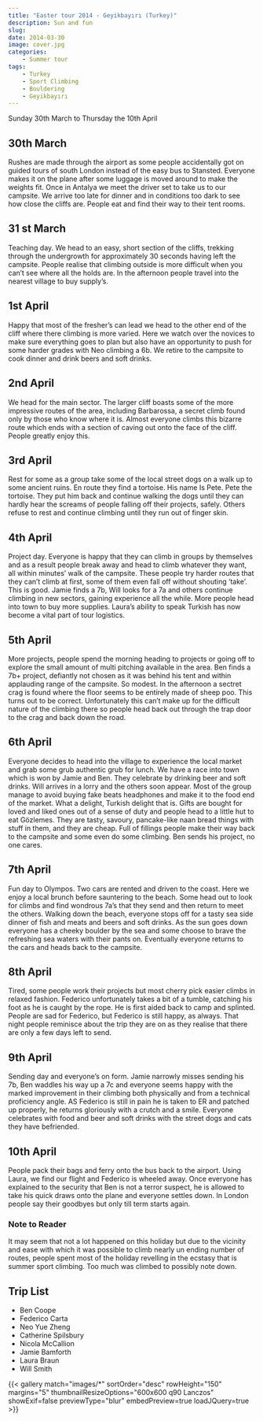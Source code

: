 ```yaml
---
title: "Easter tour 2014 - Geyikbayırı (Turkey)"
description: Sun and fun
slug: 
date: 2014-03-30
image: cover.jpg
categories:
    - Summer tour
tags:
    - Turkey
    - Sport Climbing
    - Bouldering
    - Geyikbayırı
---
```


Sunday 30th March to Thursday the 10th April

## 30th March

Rushes are made through the airport as some people accidentally got on guided tours of south
London instead of the easy bus to Stansted. Everyone makes it on the plane after some luggage is
moved around to make the weights fit. Once in Antalya we meet the driver set to take us to our
campsite. We arrive too late for dinner and in conditions too dark to see how close the cliffs are.
People eat and find their way to their tent rooms.

## 31 st March

Teaching day. We head to an easy, short section of the cliffs, trekking through the undergrowth for
approximately 30 seconds having left the campsite. People realise that climbing outside is more
difficult when you can’t see where all the holds are. In the afternoon people travel into the nearest
village to buy supply’s.

## 1st April


Happy that most of the fresher’s can lead we head to the other
end of the cliff where there climbing is more varied. Here we
watch over the novices to make sure everything goes to plan
but also have an opportunity to push for some harder grades
with Neo climbing a 6b. We retire to the campsite to cook
dinner and drink beers and soft drinks.

## 2nd April


We head for the main sector. The larger cliff boasts some of the
more impressive routes of the area, including Barbarossa, a
secret climb found only by those who know where it is. Almost
everyone climbs this bizarre route which ends with a section of
caving out onto the face of the cliff.
People greatly enjoy this.


## 3rd April

Rest for some as a group take some of the local street dogs on a walk up
to some ancient ruins. En route they find a tortoise. His name Is Pete.
Pete the tortoise. They put him back and continue walking the dogs until
they can hardly hear the screams of people falling off their projects,
safely. Others refuse to rest and continue climbing until they run out of
finger skin.

## 4th April

Project day. Everyone is happy that they can climb in groups by
themselves and as a result people break away and head to climb
whatever they want, all within minutes’ walk of the campsite. These people try harder routes that they can’t climb at first, some of them even fall off without shouting
‘take’. This is good. Jamie finds a 7b, Will looks for a 7a and others continue climbing in new sectors,
gaining experience all the while. More people head into town to buy more supplies. Laura’s ability to
speak Turkish has now become a vital part of tour logistics.

## 5th April

More projects, people spend the morning heading to projects or
going off to explore the small amount of multi pitching available in
the area. Ben finds a 7b+ project, defiantly not chosen as it was
behind his tent and within applauding range of the campsite. So
modest. In the afternoon a sectret crag is found where the floor
seems to be entirely made of sheep poo. This turns out to be
correct. Unfortunately this can’t make up for the difficult nature of
the climbing there so people head back out through the trap door
to the crag and back down the road.

## 6th April

Everyone decides to head into the village to experience the local
market and grab some grub authentic grub for lunch. We have a
race into town which is won by Jamie and Ben. They celebrate by
drinking beer and soft drinks. Will arrives in a lorry and the others
soon appear. Most of the group manage to avoid buying fake beats headphones and make it to the
food end of the market. What a delight, Turkish delight that is. Gifts are bought for loved and liked
ones out of a sense of duty and people head to a little hut to eat Gözlemes. They are tasty, savoury,
pancake-like naan bread things with stuff in them, and they are cheap. Full of fillings people make
their way back to the campsite and some even do some climbing. Ben sends his project, no one
cares.

## 7th April

Fun day to Olympos. Two cars are rented and driven to the coast. Here we enjoy a local brunch before sauntering to the beach. Some head out to look for climbs and find wondrous 7a’s that they send and then return to meet the
others. Walking down the beach, everyone
stops off for a tasty sea side dinner of fish and
meats and beers and soft drinks. As the sun
goes down everyone has a cheeky boulder by
the sea and some choose to brave the
refreshing sea waters with their pants on.
Eventually everyone returns to the cars and
heads back to the campsite.

## 8th April

Tired, some people work their projects but most cherry pick easier climbs in relaxed fashion.
Federico unfortunately takes a bit of a tumble, catching his foot as he is caught by the rope. He is
first aided back to camp and splinted. People are sad for Federico, but Federico is still happy, as
always. That night people reminisce about the trip they are on as they realise that there are only a
few days left to send.


## 9th April

Sending day and everyone’s on form. Jamie narrowly
misses sending his 7b, Ben waddles his way up a 7c
and everyone seems happy with the marked
improvement in their climbing both physically and
from a technical proficiency angle. AS Federico is still
in pain he is taken to ER and patched up properly, he
returns gloriously with a crutch and a smile.
Everyone celebrates with food and beer and soft
drinks with the street dogs and cats they have
befriended.


## 10th April

People pack their bags and ferry onto the bus back to
the airport. Using Laura, we find our flight and
Federico is wheeled away. Once everyone has explained to the security that Ben is not a terror suspect, he is allowed to take his quick draws onto
the plane and everyone settles down. In London
people say their goodbyes but only till term starts again.

### Note to Reader

It may seem that not a lot happened on this holiday but due to the vicinity and ease with which it
was possible to climb nearly un ending number of routes, people spent most of the holiday revelling
in the ecstasy that is summer sport climbing. Too much was climbed to possibly note down.

## Trip List
- Ben Coope
- Federico Carta
- Neo Yue Zheng
- Catherine Spilsbury
- Nicola McCallion
- Jamie Bamforth
- Laura Braun
- Will Smith


{{< gallery match="images/*" sortOrder="desc" rowHeight="150" margins="5" thumbnailResizeOptions="600x600 q90 Lanczos" showExif=false previewType="blur" embedPreview=true loadJQuery=true >}}
